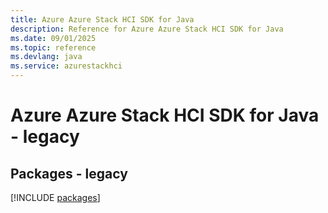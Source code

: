 ```yaml
---
title: Azure Azure Stack HCI SDK for Java
description: Reference for Azure Azure Stack HCI SDK for Java
ms.date: 09/01/2025
ms.topic: reference
ms.devlang: java
ms.service: azurestackhci
---
```

# Azure Azure Stack HCI SDK for Java - legacy
## Packages - legacy
[!INCLUDE [packages](azure-stack-hci-index.md)]